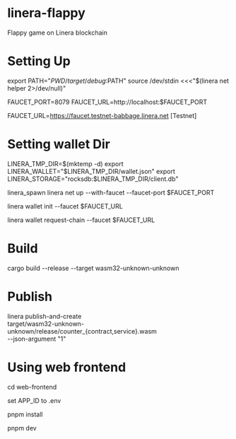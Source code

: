 # linera-flappy

Flappy game on Linera blockchain

# Setting Up

export PATH="$PWD/target/debug:$PATH"
source /dev/stdin <<<"$(linera net helper 2>/dev/null)"

FAUCET_PORT=8079
FAUCET_URL=http://localhost:$FAUCET_PORT

FAUCET_URL=https://faucet.testnet-babbage.linera.net [Testnet]

# Setting wallet Dir

LINERA_TMP_DIR=$(mktemp -d)
export LINERA_WALLET="$LINERA_TMP_DIR/wallet.json"
export LINERA_STORAGE="rocksdb:$LINERA_TMP_DIR/client.db"

linera_spawn linera net up --with-faucet --faucet-port $FAUCET_PORT

linera wallet init --faucet $FAUCET_URL

linera wallet request-chain --faucet $FAUCET_URL

# Build

cargo build --release --target wasm32-unknown-unknown

# Publish

linera publish-and-create \
 target/wasm32-unknown-unknown/release/counter\_{contract,service}.wasm \
 --json-argument "1"

# Using web frontend

cd web-frontend

set APP_ID to .env

pnpm install

pnpm dev
